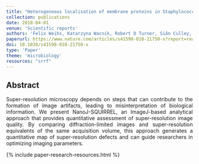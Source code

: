 ```yaml
---
title: "Heterogeneous localisation of membrane proteins in Staphylococcus aureus"
collection: publications
date: 2018-04-01
venue: 'Scientific reports'
authors: 'Felix Weihs, Katarzyna Wacnik, Robert D Turner, Siân Culley, Ricardo Henriques, Simon J Foster'
paperurl: https://www.nature.com/articles/s41598-018-21750-x?report=reader
doi: 10.1038/s41598-018-21750-x
type: 'Paper'
theme: 'microbiology'
resources: "srrf"
---
```


<h2> Abstract </h2>
<p align= "justify">
Super-resolution microscopy depends on steps that can contribute to the formation of image artifacts, leading to misinterpretation of biological information. We present NanoJ-SQUIRREL, an ImageJ-based analytical approach that provides quantitative assessment of super-resolution image quality. By comparing diffraction-limited images and super-resolution equivalents of the same acquisition volume, this approach generates a quantitative map of super-resolution defects and can guide researchers in optimizing imaging parameters.

{% include paper-research-resources.html %}
